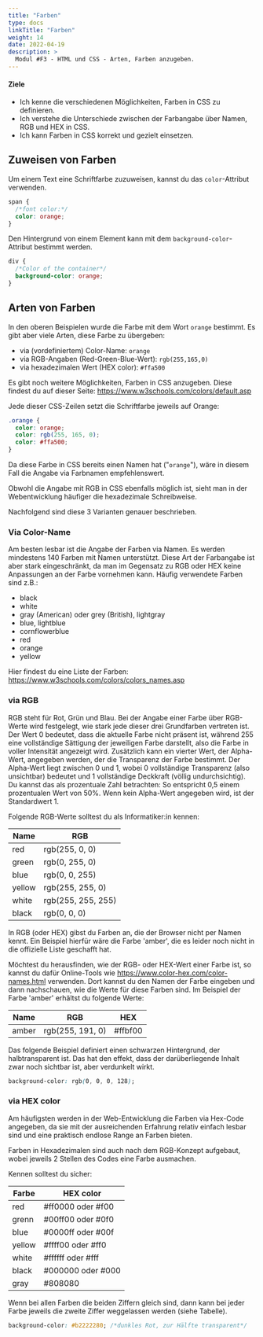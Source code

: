 ```yaml
---
title: "Farben"
type: docs
linkTitle: "Farben"
weight: 14
date: 2022-04-19
description: >
  Modul #F3 - HTML und CSS - Arten, Farben anzugeben.
---
```


#### Ziele

- Ich kenne die verschiedenen Möglichkeiten, Farben in CSS zu definieren.
- Ich verstehe die Unterschiede zwischen der Farbangabe über Namen, RGB und HEX in CSS.
- Ich kann Farben in CSS korrekt und gezielt einsetzen.

## Zuweisen von Farben

Um einem Text eine Schriftfarbe zuzuweisen, kannst du das `color`-Attribut verwenden.

```css
span {
  /*font color:*/
  color: orange;
}
```

Den Hintergrund von einem Element kann mit dem `background-color`-Attribut bestimmt werden.

```css
div {
  /*Color of the container*/
  background-color: orange;
}
```

## Arten von Farben

In den oberen Beispielen wurde die Farbe mit dem Wort `orange` bestimmt. Es gibt aber viele Arten, diese Farbe zu übergeben:

- via (vordefiniertem) Color-Name: `orange`
- via RGB-Angaben (Red-Green-Blue-Wert): `rgb(255,165,0)`
- via hexadezimalen Wert (HEX color): `#ffa500`

Es gibt noch weitere Möglichkeiten, Farben in CSS anzugeben. Diese findest du auf dieser Seite: https://www.w3schools.com/colors/default.asp

Jede dieser CSS-Zeilen setzt die Schriftfarbe jeweils auf Orange:

```css
.orange {
  color: orange;
  color: rgb(255, 165, 0);
  color: #ffa500;
}
```

Da diese Farbe in CSS bereits einen Namen hat ("`orange`"), wäre in diesem Fall die Angabe via Farbnamen empfehlenswert.

Obwohl die Angabe mit RGB in CSS ebenfalls möglich ist, sieht man in der Webentwicklung häufiger die hexadezimale Schreibweise.

Nachfolgend sind diese 3 Varianten genauer beschrieben.

### Via Color-Name

Am besten lesbar ist die Angabe der Farben via Namen. Es werden mindestens 140 Farben mit Namen unterstützt. Diese Art der Farbangabe ist aber stark eingeschränkt, da man im Gegensatz zu RGB oder HEX keine Anpassungen an der Farbe vornehmen kann. Häufig verwendete Farben sind z.B.:

- black
- white
- gray (American) oder grey (British), lightgray
- blue, lightblue
- cornflowerblue
- red
- orange
- yellow

Hier findest du eine Liste der Farben: https://www.w3schools.com/colors/colors_names.asp

### via RGB

RGB steht für Rot, Grün und Blau. Bei der Angabe einer Farbe über RGB-Werte wird festgelegt, wie stark jede dieser drei Grundfarben vertreten ist. Der Wert 0 bedeutet, dass die aktuelle Farbe nicht präsent ist, während 255 eine vollständige Sättigung der jeweiligen Farbe darstellt, also die Farbe in voller Intensität angezeigt wird. Zusätzlich kann ein vierter Wert, der Alpha-Wert, angegeben werden, der die Transparenz der Farbe bestimmt. Der Alpha-Wert liegt zwischen 0 und 1, wobei 0 vollständige Transparenz (also unsichtbar) bedeutet und 1 vollständige Deckkraft (völlig undurchsichtig). Du kannst das als prozentuale Zahl betrachten: So entspricht 0,5 einem prozentualen Wert von 50%. Wenn kein Alpha-Wert angegeben wird, ist der Standardwert 1.

Folgende RGB-Werte solltest du als Informatiker:in kennen:

| Name   | RGB                |
| ------ | ------------------ |
| red    | rgb(255, 0, 0)     |
| green  | rgb(0, 255, 0)     |
| blue   | rgb(0, 0, 255)     |
| yellow | rgb(255, 255, 0)   |
| white  | rgb(255, 255, 255) |
| black  | rgb(0, 0, 0)       |

In RGB (oder HEX) gibst du Farben an, die der Browser nicht per Namen kennt. Ein Beispiel hierfür wäre die Farbe 'amber', die es leider noch nicht in die offizielle Liste geschafft hat.

Möchtest du herausfinden, wie der RGB- oder HEX-Wert einer Farbe ist, so kannst du dafür Online-Tools wie https://www.color-hex.com/color-names.html verwenden. Dort kannst du den Namen der Farbe eingeben und dann nachschauen, wie die Werte für diese Farben sind. Im Beispiel der Farbe 'amber' erhältst du folgende Werte:

| Name  | RGB              | HEX     |
| ----- | ---------------- | ------- |
| amber | rgb(255, 191, 0) | #ffbf00 |

Das folgende Beispiel definiert einen schwarzen Hintergrund, der halbtransparent ist. Das hat den effekt, dass der darüberliegende Inhalt zwar noch sichtbar ist, aber verdunkelt wirkt.

```css
background-color: rgb(0, 0, 0, 128);
```

### via HEX color

Am häufigsten werden in der Web-Entwicklung die Farben via Hex-Code angegeben, da sie mit der ausreichenden Erfahrung relativ einfach lesbar sind und eine praktisch endlose Range an Farben bieten.

Farben in Hexadezimalen sind auch nach dem RGB-Konzept aufgebaut, wobei jeweils 2 Stellen des Codes eine Farbe ausmachen.

Kennen solltest du sicher:

| Farbe  | HEX color         |
| ------ | ----------------- |
| red    | #ff0000 oder #f00 |
| grenn  | #00ff00 oder #0f0 |
| blue   | #0000ff oder #00f |
| yellow | #ffff00 oder #ff0 |
| white  | #ffffff oder #fff |
| black  | #000000 oder #000 |
| gray   | #808080           |

Wenn bei allen Farben die beiden Ziffern gleich sind, dann kann bei jeder Farbe jeweils die zweite Ziffer weggelassen werden (siehe Tabelle).

```css
background-color: #b2222280; /*dunkles Rot, zur Hälfte transparent*/
```
